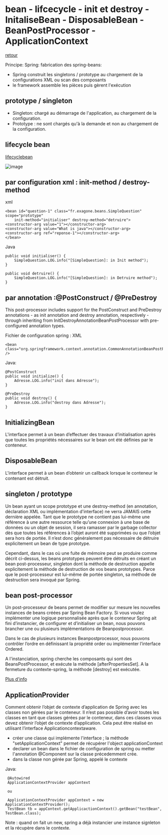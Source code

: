 # bean - lifcecycle - init et destroy - InitaliseBean - DisposableBean - BeanPostProcessor - ApplicationContext

[retour](https://github.com/grouault/spring-tutorial/blob/master/spring-contexte/notes/spring-configuration-xml/index.md)

Principe:
Spring: fabrication des spring-beans:

* Spring construit les singletons / prototype au chargement de la configurations XML ou scan des composants
* le framework assemble les pièces puis gèrent l'exécution

## prototype / singleton
- Singleton: chargé au démarrage de l'application, au chargement de la configuration.
- Prototype : ne sont chargés qu'à la demande et non au chargement de la configuration.

## lifecycle bean
[lifecyclebean](https://howtodoinjava.com/spring-core/spring-bean-life-cycle/)

![image](https://user-images.githubusercontent.com/20648687/77641152-de451d80-6f5b-11ea-932b-43b8c695f506.png)

## par configuration xml : init-method / destroy-method
xml

    <bean id="question-1" class="fr.exagone.beans.SimpleQuestion" scope="prototype" 
        init-method="initialiser" destroy-method="detruire">
	<constructor-arg value="1"></constructor-arg>
	<constructor-arg value="What is java"></constructor-arg>
	<constructor-arg ref="reponse-1"></constructor-arg>
    </bean>

Java      
    
    public void initialiser() {
        SimpleQuestion.LOG.info("[SimpleQuestion]: in Init method");
    }
	
    public void detruire() {
        SimpleQuestion.LOG.info("[SimpleQuestion]: in Detruire method");
    }

## par annotation :@PostConstruct / @PreDestroy
This post-processor includes support for the PostConstruct and PreDestroy annotations - as init annotation and destroy annotation, respectively - through inheriting from InitDestroyAnnotationBeanPostProcessor with pre-configured annotation types.

Fichier de configuration spring : XML


    <bean class="org.springframework.context.annotation.CommonAnnotationBeanPostProcessor" />


Java:

    @PostConstruct
    public void initialize() {
        Adresse.LOG.info("init dans Adresse");
    }
	
    @PreDestroy
    public void destroy() {
        Adresse.LOG.info("destroy dans Adresse");
    }

## InitializingBean
L'interface permet à un bean d’effectuer des travaux d’initialisation après que toutes les propriétés nécessaires sur le bean ont été définies par le conteneur.

## DisposableBean
L'interface permet à un bean d’obtenir un callback lorsque le conteneur le contenant est détruit.

## singleton / prototype
Un bean ayant un scope prototype et une destroy-method (en annotation, déclaration XML ou implémentation d'interface) ne verra JAMAIS cette dernière appelée.
Tant que le prototype ne contient pas lui-même une référence à une autre ressource telle qu’une connexion à une base de données ou un objet de session, il sera ramasser par le garbage collector dès que toutes les références à l’objet auront été supprimées ou que l’objet sera hors de portée. Il n’est donc généralement pas nécessaire de détruire explicitement un bean de type prototype.

Cependant, dans le cas où une fuite de mémoire peut se produire comme décrit ci-dessus, les beans prototypes peuvent être détruits en créant un bean post-processeur, singleton dont la méthode de destruction appelle explicitement la méthode de destruction de vos beans prototypes. Parce que le post-processeur est lui-même de portée singleton, sa méthode de destruction sera invoqué par Spring.

## bean post-processor
Un post-processeur de beans permet de modifier sur mesure les nouvelles instances de beans créées par Spring Bean Factory. Si vous voulez implémenter une logique personnalisée après que le conteneur Spring ait fini d’instancier, de configurer et d’initialiser un bean, nous pouvons brancher une ou plusieurs implémentations de Beanpostprocessor.

Dans le cas de plusieurs instances Beanpostprocessor, nous pouvons contrôler l’ordre en définissant la propriété order ou implémenter l’interface Ordered.

A l'instanciation, spring cherche les composants qui sont des BeansPostProcessor, et exécute la méthode [afterPropertiesSet].
A la fermeture du contexte-spring, la méthode [destroy] est exécutée.
 
[Plus d'info](https://github.com/grouault/spring-tutorial/blob/master/spring-contexte/ex00.spring/README.md)

## ApplicationProvider
Comment obtenir l’objet de contexte d’application de Spring avec les classes non gérées par le conteneur. Il n’est pas possible d’avoir toutes les classes en tant que classes gérées par le conteneur, dans ces classes vous devez obtenir l’objet de contexte d’application. Cela peut être réalisé en utilisant l’interface Applicationcontextaware.
* créer une classe qui implémente l'interface ; la méthode "setApplicationContext" permet de récupérer l'object applicationContext
* declarer un bean dans le fichier de configuration de spring ou metter l'annotation @Component sur la classe précedemment crée.
* dans la classe non gérée par Spring, appelé le contexte 

Java:

     @Autowired
     ApplicationContextProvider appContext
     
     ou
     
     ApplicationContextProvider appContext = new ApplicationContextProvider();
     TestBean tb = appContext.getApplicactionContext().getBean("testBean", TestBean.class);


Note : quand on fait un new, spring a déjà instancier une instance signleton et la récupère dans le contexte.
